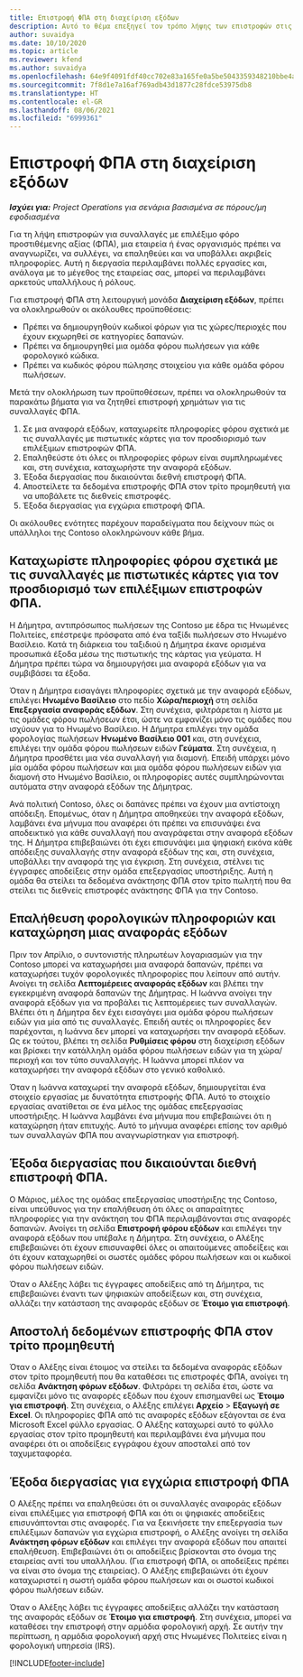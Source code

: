 ```yaml
---
title: Επιστροφή ΦΠΑ στη διαχείριση εξόδων
description: Αυτό το θέμα επεξηγεί τον τρόπο λήψης των επιστροφών στις συναλλαγές με επιλέξιμο φόρο προστιθέμενης αξίας (ΦΠΑ).
author: suvaidya
ms.date: 10/10/2020
ms.topic: article
ms.reviewer: kfend
ms.author: suvaidya
ms.openlocfilehash: 64e9f4091fdf40cc702e83a165fe0a5be5043359348210bbe4afcd8a18055133
ms.sourcegitcommit: 7f8d1e7a16af769adb43d1877c28fdce53975db8
ms.translationtype: HT
ms.contentlocale: el-GR
ms.lasthandoff: 08/06/2021
ms.locfileid: "6999361"
---
```

# <a name="vat-recovery-in-expense-management"></a>Επιστροφή ΦΠΑ στη διαχείριση εξόδων

_**Ισχύει για:** Project Operations για σενάρια βασισμένα σε πόρους/μη εφοδιασμένα_

Για τη λήψη επιστροφών για συναλλαγές με επιλέξιμο φόρο προστιθέμενης αξίας (ΦΠΑ), μια εταιρεία ή ένας οργανισμός πρέπει να αναγνωρίζει, να συλλέγει, να επαληθεύει και να υποβάλλει ακριβείς πληροφορίες. Αυτή η διεργασία περιλαμβάνει πολλές εργασίες και, ανάλογα με το μέγεθος της εταιρείας σας, μπορεί να περιλαμβάνει αρκετούς υπαλλήλους ή ρόλους.

Για επιστροφή ΦΠΑ στη λειτουργική μονάδα **Διαχείριση εξόδων**, πρέπει να ολοκληρωθούν οι ακόλουθες προϋποθέσεις:

- Πρέπει να δημιουργηθούν κωδικοί φόρων για τις χώρες/περιοχές που έχουν εκχωρηθεί σε κατηγορίες δαπανών.
- Πρέπει να δημιουργηθεί μια ομάδα φόρου πωλήσεων για κάθε φορολογικό κώδικα.
- Πρέπει να κωδικός φόρου πώλησης στοιχείου για κάθε ομάδα φόρου πωλήσεων.

Μετά την ολοκλήρωση των προϋποθέσεων, πρέπει να ολοκληρωθούν τα παρακάτω βήματα για να ζητηθεί επιστροφή χρημάτων για τις συναλλαγές ΦΠΑ.

1. Σε μια αναφορά εξόδων, καταχωρείτε πληροφορίες φόρου σχετικά με τις συναλλαγές με πιστωτικές κάρτες για τον προσδιορισμό των επιλέξιμων επιστροφών ΦΠΑ.
2. Επαληθεύστε ότι όλες οι πληροφορίες φόρων είναι συμπληρωμένες και, στη συνέχεια, καταχωρήστε την αναφορά εξόδων.
3. Έξοδα διεργασίας που δικαιούνται διεθνή επιστροφή ΦΠΑ.
4. Αποστείλετε τα δεδομένα επιστροφής ΦΠΑ στον τρίτο προμηθευτή για να υποβάλετε τις διεθνείς επιστροφές.
5. Έξοδα διεργασίας για εγχώρια επιστροφή ΦΠΑ.

Οι ακόλουθες ενότητες παρέχουν παραδείγματα που δείχνουν πώς οι υπάλληλοι της Contoso ολοκληρώνουν κάθε βήμα.

## <a name="enter-tax-information-about-credit-card-transactions-to-identify-eligible-vat-refunds"></a>Καταχωρίστε πληροφορίες φόρου σχετικά με τις συναλλαγές με πιστωτικές κάρτες για τον προσδιορισμό των επιλέξιμων επιστροφών ΦΠΑ.

Η Δήμητρα, αντιπρόσωπος πωλήσεων της Contoso με έδρα τις Ηνωμένες Πολιτείες, επέστρεψε πρόσφατα από ένα ταξίδι πωλήσεων στο Ηνωμένο Βασίλειο. Κατά τη διάρκεια του ταξιδιού η Δήμητρα έκανε ορισμένα προσωπικά έξοδα μέσω της πιστωτικής της κάρτας για γεύματα. Η Δήμητρα πρέπει τώρα να δημιουργήσει μια αναφορά εξόδων για να συμβιβάσει τα έξοδα.

Όταν η Δήμητρα εισαγάγει πληροφορίες σχετικά με την αναφορά εξόδων, επιλέγει **Ηνωμένο Βασίλειο** στο πεδίο **Χώρα/περιοχή** στη σελίδα **Επεξεργασία αναφοράς εξόδων**. Στη συνέχεια, φιλτράρεται η λίστα με τις ομάδες φόρου πωλήσεων έτσι, ώστε να εμφανίζει μόνο τις ομάδες που ισχύουν για το Ηνωμένο Βασίλειο. Η Δήμητρα επιλέγει την ομάδα φορολογίας πωλήσεων **Ηνωμένο Βασίλειο 001** και, στη συνέχεια, επιλέγει την ομάδα φόρου πωλήσεων ειδών **Γεύματα**. Στη συνέχεια, η Δήμητρα προσθέτει μια νέα συναλλαγή για διαμονή. Επειδή υπάρχει μόνο μία ομάδα φόρου πωλήσεων και μια ομάδα φόρου πωλήσεων ειδών για διαμονή στο Ηνωμένο Βασίλειο, οι πληροφορίες αυτές συμπληρώνονται αυτόματα στην αναφορά εξόδων της Δήμητρας.

Ανά πολιτική Contoso, όλες οι δαπάνες πρέπει να έχουν μια αντίστοιχη απόδειξη. Επομένως, όταν η Δήμητρα αποθηκεύει την αναφορά εξόδων, λαμβάνει ένα μήνυμα που αναφέρει ότι πρέπει να επισυνάψει ένα αποδεικτικό για κάθε συναλλαγή που αναγράφεται στην αναφορά εξόδων της. Η Δήμητρα επιβεβαιώνει ότι έχει επισυνάψει μια ψηφιακή εικόνα κάθε απόδειξης συναλλαγής στην αναφορά εξόδων της και, στη συνέχεια, υποβάλλει την αναφορά της για έγκριση. Στη συνέχεια, στέλνει τις έγγραφες αποδείξεις στην ομάδα επεξεργασίας υποστήριξης. Αυτή η ομάδα θα στείλει τα δεδομένα ανάκτησης ΦΠΑ στον τρίτο πωλητή που θα στείλει τις διεθνείς επιστροφές ανάκτησης ΦΠΑ για την Contoso.

## <a name="verify-tax-information-and-post-an-expense-report"></a>Επαλήθευση φορολογικών πληροφοριών και καταχώρηση μιας αναφοράς εξόδων

Πριν τον Απρίλιο, ο συντονιστής πληρωτέων λογαριασμών για την Contoso μπορεί να καταχωρήσει μια αναφορά δαπανών, πρέπει να καταχωρήσει τυχόν φορολογικές πληροφορίες που λείπουν από αυτήν. Ανοίγει τη σελίδα **Λεπτομέρειες αναφοράς εξόδων** και βλέπει την εγκεκριμένη αναφορά δαπανών της Δήμητρας. Η Ιωάννα ανοίγει την αναφορά εξόδων για να προβάλει τις λεπτομέρειες των συναλλαγών. Βλέπει ότι η Δήμητρα δεν έχει εισαγάγει μια ομάδα φόρου πωλήσεων ειδών για μία από τις συναλλαγές. Επειδή αυτές οι πληροφορίες δεν παρέχονται, η Ιωάννα δεν μπορεί να καταχωρήσει την αναφορά εξόδων. Ως εκ τούτου, βλέπει τη σελίδα **Ρυθμίσεις φόρου** στη διαχείριση εξόδων και βρίσκει την κατάλληλη ομάδα φόρου πωλήσεων ειδών για τη χώρα/περιοχή και τον τύπο συναλλαγής. Η Ιωάννα μπορεί πλέον να καταχωρήσει την αναφορά εξόδων στο γενικό καθολικό.

Όταν η Ιωάννα καταχωρεί την αναφορά εξόδων, δημιουργείται ένα στοιχείο εργασίας με δυνατότητα επιστροφής ΦΠΑ. Αυτό το στοιχείο εργασίας ανατίθεται σε ένα μέλος της ομάδας επεξεργασίας υποστήριξης. Η Ιωάννα λαμβάνει ένα μήνυμα που επιβεβαιώνει ότι η καταχώρηση ήταν επιτυχής. Αυτό το μήνυμα αναφέρει επίσης τον αριθμό των συναλλαγών ΦΠΑ που αναγνωρίστηκαν για επιστροφή.

## <a name="process-expenses-that-are-eligible-for-international-vat-recovery"></a>Έξοδα διεργασίας που δικαιούνται διεθνή επιστροφή ΦΠΑ.

Ο Μάριος, μέλος της ομάδας επεξεργασίας υποστήριξης της Contoso, είναι υπεύθυνος για την επαλήθευση ότι όλες οι απαραίτητες πληροφορίες για την ανάκτηση του ΦΠΑ περιλαμβάνονται στις αναφορές δαπανών. Ανοίγει τη σελίδα **Επιστροφή φόρου εξόδων** και επιλέγει την αναφορά εξόδων που υπέβαλε η Δήμητρα. Στη συνέχεια, ο Αλέξης επιβεβαιώνει ότι έχουν επισυναφθεί όλες οι απαιτούμενες αποδείξεις και ότι έχουν καταχωρηθεί οι σωστές ομάδες φόρου πωλήσεων και οι κωδικοί φόρου πωλήσεων ειδών.

Όταν ο Αλέξης λάβει τις έγγραφες αποδείξεις από τη Δήμητρα, τις επιβεβαιώνει έναντι των ψηφιακών αποδείξεων και, στη συνέχεια, αλλάζει την κατάσταση της αναφοράς εξόδων σε **Έτοιμο για επιστροφή**.

## <a name="send-vat-recovery-data-to-the-third-party-vendor"></a>Αποστολή δεδομένων επιστροφής ΦΠΑ στον τρίτο προμηθευτή

Όταν ο Αλέξης είναι έτοιμος να στείλει τα δεδομένα αναφοράς εξόδων στον τρίτο προμηθευτή που θα καταθέσει τις επιστροφές ΦΠΑ, ανοίγει τη σελίδα **Ανάκτηση φόρων εξόδων**. Φιλτράρει τη σελίδα έτσι, ώστε να εμφανίζει μόνο τις αναφορές εξόδων που έχουν επισημανθεί ως **Έτοιμο για επιστροφή**. Στη συνέχεια, ο Αλέξης επιλέγει **Αρχείο** &gt; **Εξαγωγή σε Excel**. Οι πληροφορίες ΦΠΑ από τις αναφορές εξόδων εξάγονται σε ένα Microsoft Excel φύλλο εργασίας. Ο Αλέξης καταχωρεί αυτό το φύλλο εργασίας στον τρίτο προμηθευτή και περιλαμβάνει ένα μήνυμα που αναφέρει ότι οι αποδείξεις εγγράφου έχουν αποσταλεί από τον ταχυμεταφορέα.

## <a name="process-expenses-for-domestic-vat-recovery"></a>Έξοδα διεργασίας για εγχώρια επιστροφή ΦΠΑ

Ο Αλέξης πρέπει να επαληθεύσει ότι οι συναλλαγές αναφοράς εξόδων είναι επιλέξιμες για επιστροφή ΦΠΑ και ότι οι ψηφιακές αποδείξεις επισυνάπτονται στις αναφορές. Για να ξεκινήσετε την επεξεργασία των επιλέξιμων δαπανών για εγχώρια επιστροφή, ο Αλέξης ανοίγει τη σελίδα **Ανάκτηση φόρων εξόδων** και επιλέγει την αναφορά εξόδων που απαιτεί επαλήθευση. Επιβεβαιώνει ότι οι αποδείξεις βρίσκονται στο όνομα της εταιρείας αντί του υπαλλήλου. (Για επιστροφή ΦΠΑ, οι αποδείξεις πρέπει να είναι στο όνομα της εταιρείας). Ο Αλέξης επιβεβαιώνει ότι έχουν καταχωριστεί η σωστή ομάδα φόρου πωλήσεων και οι σωστοί κωδικοί φόρου πωλήσεων ειδών.

Όταν ο Αλέξης λάβει τις έγγραφες αποδείξεις αλλάζει την κατάσταση της αναφοράς εξόδων σε **Έτοιμο για επιστροφή**. Στη συνέχεια, μπορεί να καταθέσει την επιστροφή στην αρμόδια φορολογική αρχή. Σε αυτήν την περίπτωση, η αρμόδια φορολογική αρχή στις Ηνωμένες Πολιτείες είναι η φορολογική υπηρεσία (IRS).


[!INCLUDE[footer-include](../includes/footer-banner.md)]